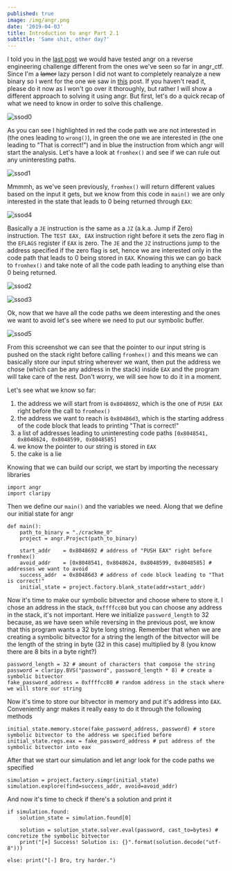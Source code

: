 ```yaml
---
published: true
image: /img/angr.png
date: '2019-04-03'
title: Introduction to angr Part 2.1
subtitle: 'Same shit, other day?'
---
```

I told you in the [last post](https://blog.notso.pro/2019-03-26-angr-introduction-part2/) we would have tested angr on a reverse engineering challenge different from the ones we've seen so far in angr_ctf. Since I'm a ~~lamer~~ lazy person I did not want to completely reanalyze a new binary so I went for the one we saw in [this](https://blog.notso.pro/2019-03-13-Enigma2017-Crackme0-writeup/) post. If you haven't read it, please do it now as I won't go over it thoroughly, but rather I will show a different approach to solving it using angr. But first, let's do a quick recap of what we need to know in order to solve this challenge.

![ssod0]({{site.baseurl}}/img/ssod0.png)

As you can see I highlighted in red the code path we are not interested in (the ones leading to `wrong()`), in green the one we are interested in (the one leading to "That is correct!") and in blue the instruction from which angr will start the analysis. Let's have a look at `fromhex()` and see if we can rule out any uninteresting paths.

![ssod1]({{site.baseurl}}/img/ssod1.png)

Mmmmh, as we've seen previously, `fromhex()` will return different values based on the input it gets, but we know from this code in `main()` we are only interested in the state that leads to 0 being returned through `EAX`:

![ssod4]({{site.baseurl}}/img/ssod4.png)

Basically a `JE` instruction is the same as a `JZ` (a.k.a. Jump if Zero) instruction. The `TEST EAX, EAX` instruction right before it sets the zero flag in the `EFLAGS` register if `EAX` is zero. The `JE` and the `JZ` instructions jump to the address specified if the zero flag is set, hence we are interested only in the code path that leads to 0 being stored in `EAX`. Knowing this we can go back to `fromhex()` and take note of all the code path leading to anything else than 0 being returned.

![ssod2]({{site.baseurl}}/img/ssod2.png)

![ssod3]({{site.baseurl}}/img/ssod3.png)

Ok, now that we have all the code paths we deem interesting and the ones we want to avoid let's see where we need to put our symbolic buffer.

![ssod5]({{site.baseurl}}/img/ssod5.png)

From this screenshot we can see that the pointer to our input string is pushed on the stack right before calling `fromhex()` and this means we can basically store our input string wherever we want, then put the address we chose (which can be any address in the stack) inside `EAX` and the program will take care of the rest. Don't worry, we will see how to do it in a moment.

Let's see what we know so far:
1. the address we will start from is `0x8048692`, which is the one of `PUSH EAX` right before the call to `fromhex()`
2. the address we want to reach is `0x80486d3`, which is the starting address of the code block that leads to printing "That is correct!"
3. a list of addresses leading to uninteresting code paths `[0x8048541, 0x8048624, 0x8048599, 0x8048585]`
4. we know the pointer to our string is stored in `EAX`
5. the cake is a lie

Knowing that we can build our script, we start by importing the necessary libraries

```
import angr
import claripy
```

Then we define our `main()` and the variables we need. Along that we define our initial state for angr

```
def main():
    path_to_binary = "./crackme_0"
    project = angr.Project(path_to_binary)

    start_addr    = 0x8048692 # address of "PUSH EAX" right before fromhex()
    avoid_addr    = [0x8048541, 0x8048624, 0x8048599, 0x8048585] # addresses we want to avoid
    success_addr  = 0x80486d3 # address of code block leading to "That is correct!"
    initial_state = project.factory.blank_state(addr=start_addr)
```

Now it's time to make our symbolic bitvector and choose where to store it. I chose an address in the stack, `0xffffcc80` but you can choose any address in the stack, it's not important. Here we initialize `password_length` to 32 because, as we have seen while reversing in the previous post, we know that this program wants a 32 byte long string. Remember that when we are creating a symbolic bitvector for a string the length of the bitvector will be the length of the string in byte (32 in this case) multiplied by 8 (you know there are 8 bits in a byte right?)

```
password_length = 32 # amount of characters that compose the string
password = claripy.BVS("password", password_length * 8) # create a symbolic bitvector
fake_password_address = 0xffffcc80 # random address in the stack where we will store our string
```

Now it's time to store our bitvector in memory and put it's address into `EAX`. Conveniently angr makes it really easy to do it through the following methods

```
initial_state.memory.store(fake_password_address, password) # store symbolic bitvector to the address we specified before
initial_state.regs.eax = fake_password_address # put address of the symbolic bitvector into eax
```

After that we start our simulation and let angr look for the code paths we specified

```
simulation = project.factory.simgr(initial_state)
simulation.explore(find=success_addr, avoid=avoid_addr)
```

And now it's time to check if there's a solution and print it

```
if simulation.found:
    solution_state = simulation.found[0]

    solution = solution_state.solver.eval(password, cast_to=bytes) # concretize the symbolic bitvector
    print("[+] Success! Solution is: {}".format(solution.decode("utf-8")))
    
else: print("[-] Bro, try harder.")
```
